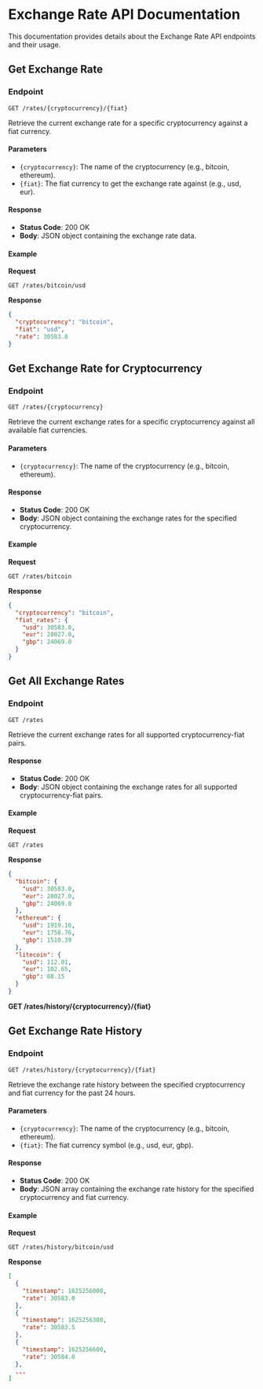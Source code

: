 # Exchange Rate API Documentation

This documentation provides details about the Exchange Rate API endpoints and their usage.

## Get Exchange Rate

### Endpoint

`GET /rates/{cryptocurrency}/{fiat}`

Retrieve the current exchange rate for a specific cryptocurrency against a fiat currency.

#### Parameters

- `{cryptocurrency}`: The name of the cryptocurrency (e.g., bitcoin, ethereum).
- `{fiat}`: The fiat currency to get the exchange rate against (e.g., usd, eur).

#### Response

- **Status Code**: 200 OK
- **Body**: JSON object containing the exchange rate data.

#### Example

**Request**

`GET /rates/bitcoin/usd`

**Response**

```json
{
  "cryptocurrency": "bitcoin",
  "fiat": "usd",
  "rate": 30583.0
}
```



## Get Exchange Rate for Cryptocurrency

### Endpoint

`GET /rates/{cryptocurrency}`

Retrieve the current exchange rates for a specific cryptocurrency against all available fiat currencies.

#### Parameters

- `{cryptocurrency}`: The name of the cryptocurrency (e.g., bitcoin, ethereum).

#### Response

- **Status Code**: 200 OK
- **Body**: JSON object containing the exchange rates for the specified cryptocurrency.

#### Example

**Request**

`GET /rates/bitcoin`

**Response**

```json
{
  "cryptocurrency": "bitcoin",
  "fiat_rates": {
    "usd": 30583.0,
    "eur": 28027.0,
    "gbp": 24069.0
  }
}
```



## Get All Exchange Rates

### Endpoint

`GET /rates`

Retrieve the current exchange rates for all supported cryptocurrency-fiat pairs.

#### Response

- **Status Code**: 200 OK
- **Body**: JSON object containing the exchange rates for all supported cryptocurrency-fiat pairs.

#### Example

**Request**

`GET /rates`

**Response**

```json
{
  "bitcoin": {
    "usd": 30583.0,
    "eur": 28027.0,
    "gbp": 24069.0
  },
  "ethereum": {
    "usd": 1919.16,
    "eur": 1758.76,
    "gbp": 1510.39
  },
  "litecoin": {
    "usd": 112.01,
    "eur": 102.65,
    "gbp": 88.15
  }
}
```



**GET /rates/history/{cryptocurrency}/{fiat}**


## Get Exchange Rate History

### Endpoint

`GET /rates/history/{cryptocurrency}/{fiat}`

Retrieve the exchange rate history between the specified cryptocurrency and fiat currency for the past 24 hours.

#### Parameters

- `{cryptocurrency}`: The name of the cryptocurrency (e.g., bitcoin, ethereum).
- `{fiat}`: The fiat currency symbol (e.g., usd, eur, gbp).

#### Response

- **Status Code**: 200 OK
- **Body**: JSON array containing the exchange rate history for the specified cryptocurrency and fiat currency.

#### Example

**Request**

`GET /rates/history/bitcoin/usd`

**Response**

```json
[
  {
    "timestamp": 1625256000,
    "rate": 30583.0
  },
  {
    "timestamp": 1625256300,
    "rate": 30583.5
  },
  {
    "timestamp": 1625256600,
    "rate": 30584.0
  },
  ...
]
```
